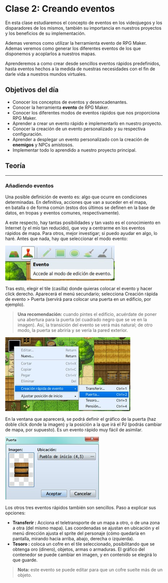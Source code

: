 # Clase 2: Creando eventos

En esta clase estudiaremos el concepto de eventos en los videojuegos y los disparadores de los mismos, también su importancia en nuestros proyectos y los beneficios de su implementación.

Ademas veremos como utilizar la herramienta evento de RPG Maker. Ademas veremos como generar los diferentes eventos de los que disponemos y acoplarlos a nuestros mapas.

Aprenderemos a como crear desde sencillos eventos rápidos predefinidos, hasta eventos hechos a la medida de nuestras necesidades con el fin de darle vida a nuestros mundos virtuales.

## Objetivos del día

- Conocer los conceptos de eventos y desencadenantes.
- Conocer la herramienta **evento** de RPG Maker.
- Conocer los diferentes modos de eventos rápidos que nos proporciona RPG Maker.
- Aprender a crear un evento rápido e implementarlo en nuestro proyecto.
- Conocer la creación de un evento personalizado y su respectiva configuración.
- Aprender a desplegar un evento personalizado con la creación de **enemigos** y NPCs amistosos.
- Implementar todo lo aprendido a nuestro proyecto principal.

## Teoría
---

### Añadiendo eventos

Una posible definición de evento es: algo que ocurre en condiciones determinadas. En definitiva, acciones que van a suceder en el mapa, en batalla o de forma común (estos dos últimos se definen en la base de datos, en tropas y eventos comunes, respectivamente).

A este respecto, hay tantas posibilidades y tan vasto es el conocimiento en Internet (y el mío tan reducido), que voy a centrarme en los eventos rápidos de mapa. Para otros, mejor investigar; si puedo ayudar en algo, lo haré.
Antes que nada, hay que seleccionar el modo evento:

<img src="../../img/addEventRPG.jpg" width="350px">

Tras esto, elegir el tile (casilla) donde quieras colocar el evento y hacer click derecho. Aparecerá el menú secundario; selecciona Creación rápida de evento > Puerta (servirá para colocar una puerta en un edificio, por ejemplo). 

> **Una recomendación:** cuando pintes el edificio, acuérdate de poner una abertura para la puerta (el cuadrado negro que se ve en la imagen). Así, la transición del evento se verá más natural; de otro modo, la puerta se abriría y se vería la pared exterior.

<img src="../../img/eventoRapiRPG.jpg" width="400px">

En la ventana que aparecerá, se podrá definir el gráfico de la puerta (haz doble click donde la imagen) y la posición a la que irá el PJ (podrás cambiar de mapa, por supuesto). Es un evento rápido muy fácil de asimilar.

<img src="../../img/puertaEventoRapiRPG.jpg" width="300px">


Los otros tres eventos rápidos también son sencillos. Paso a explicar sus opciones:

- **Transferir :** Acciona el teletransporte de un mapa a otro, o de una zona a otra (del mismo mapa). Las coordenadas se ajustan en ubicación y el menú dirección ajusta el sprite del personaje (cómo quedaría en pantalla, mirando hacia arriba, abajo, derecha o izquierda). 
- **Tesoro :** coloca un cofre en el tile seleccionado, posibilitando que se obtenga oro (dinero), objetos, armas o armaduras. El gráfico del contenedor se puede cambiar en imagen, y en contenido se elegirá lo que guarde. 

> **Nota:** este evento se puede editar para que un cofre suelte más de un objeto.